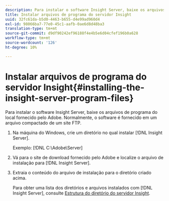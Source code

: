 ```yaml
---
description: Para instalar o software Insight Server, baixe os arquivos de programa do local fornecido pelo Adobe. Normalmente, o software é fornecido em um arquivo compactado de um site FTP.
title: Instalar arquivos de programa do servidor Insight
uuid: 32fc61da-b5d0-4463-b655-d4e99ad960d4
exl-id: 98066ba7-77e0-45c1-aafb-0ae6d8d48ba3
translation-type: tm+mt
source-git-commit: d9df90242ef96188f4e4b5e6d04cfef196b0a628
workflow-type: tm+mt
source-wordcount: '126'
ht-degree: 10%

---
```


# Instalar arquivos de programa do servidor Insight{#installing-the-insight-server-program-files}

Para instalar o software Insight Server, baixe os arquivos de programa do local fornecido pelo Adobe. Normalmente, o software é fornecido em um arquivo compactado de um site FTP.

1. Na máquina do Windows, crie um diretório no qual instalar [!DNL Insight Server].

   Exemplo: [!DNL C:\Adobe\Server]

1. Vá para o site de download fornecido pelo Adobe e localize o arquivo de instalação para [!DNL Insight Server].
1. Extraia o conteúdo do arquivo de instalação para o diretório criado acima.

   Para obter uma lista dos diretórios e arquivos instalados com [!DNL Insight Server], consulte [Estrutura do diretório do servidor Insight](../../../../home/c-inst-svr/c-cfg-stgs-ref/c-ins-svr-dir-str.md#concept-5bcc8cf6d4d44fa6be43a97d23d1a20c).
